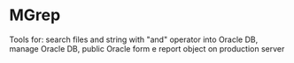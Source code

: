 # MGrep
Tools for: search files and string with "and" operator into Oracle DB, manage Oracle DB, public Oracle form e report object on production server

